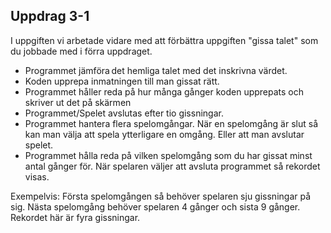 ## Uppdrag 3-1

I uppgiften vi arbetade vidare med att förbättra uppgiften "gissa talet" som du jobbade med i förra uppdraget. 

* Programmet  jämföra det hemliga talet med det inskrivna värdet.  
* Koden upprepa inmatningen till man gissat rätt.  
* Programmet håller reda på hur många gånger koden upprepats och skriver ut det på skärmen 
* Programmet/Spelet avslutas efter tio gissningar. 
* Programmet hantera flera spelomgångar. När en spelomgång är slut så kan man välja att spela ytterligare en omgång. Eller att man avslutar spelet. 
* Programmet hålla reda på vilken spelomgång som du har gissat minst antal gånger för. När spelaren väljer att avsluta programmet så rekordet visas.


Exempelvis: Första spelomgången så behöver spelaren sju gissningar på sig. Nästa spelomgång behöver spelaren 4 gånger och sista 9 gånger. Rekordet här är fyra gissningar. 



